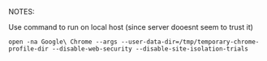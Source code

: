 NOTES:

Use command to run on local host (since server dooesnt seem to trust it)

`open -na Google\ Chrome --args --user-data-dir=/tmp/temporary-chrome-profile-dir --disable-web-security --disable-site-isolation-trials`
